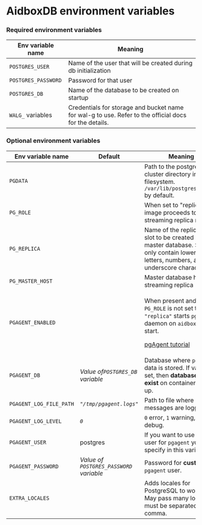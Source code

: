 # AidboxDB environment variables

### Required environment variables

| Env variable name   | Meaning                                                                                               |
| ------------------- | ----------------------------------------------------------------------------------------------------- |
| `POSTGRES_USER`     | Name of the user that will be created during db initialization                                        |
| `POSTGRES_PASSWORD` | Password for that user                                                                                |
| `POSTGRES_DB`       | Name of the database to be created on startup                                                         |
| `WALG_` variables   | Credentials for storage and bucket name for wal-g to use. Refer to the official docs for the details. |

### Optional environment variables

| Env variable name       | Default                                 | Meaning                                                                                                                                                                                                                                 |
| ----------------------- | --------------------------------------- | --------------------------------------------------------------------------------------------------------------------------------------------------------------------------------------------------------------------------------------- |
| `PGDATA`                |                                         | Path to the postgresql cluster directory in the filesystem. `/var/lib/postgresql/data` by default.                                                                                                                                      |
| `PG_ROLE`               |                                         | When set to "replica" image proceeds to the streaming replica mode                                                                                                                                                                      |
| `PG_REPLICA`            |                                         | Name of the replication slot to be created in master database. Should only contain lower case letters, numbers, and the underscore character.                                                                                           |
| `PG_MASTER_HOST`        |                                         | Master database host for streaming replica                                                                                                                                                                                              |
| `PGAGENT_ENABLED`       |                                         | <p>When present and <code>PG_ROLE</code> is not set to <code>"replica"</code> starts <code>pgagent</code> daemon on <code>aidboxdb</code> start.</p><p><a href="../../storage-1/other/working-with-pgagent.md">pgAgent tutorial</a></p> |
| `PGAGENT_DB`            | _Value of`POSTGRES_DB` variable_        | Database where `pgagent` data is stored. If value is set, then **database must exist** on container start up.                                                                                                                           |
| `PGAGENT_LOG_FILE_PATH` | _`"/tmp/pgagent.logs"`_                 | Path to file where `pgagent` messages are logged                                                                                                                                                                                        |
| `PGAGENT_LOG_LEVEL`     | _`0`_                                   | `0` error, `1` warning, `2` debug.                                                                                                                                                                                                      |
| `PGAGENT_USER`          | postgres                                | If you want to use custom user  for `pgagent` you can specify in this variable.                                                                                                                                                         |
| `PGAGENT_PASSWORD`      | _Value of `POSTGRES_PASSWORD` variable_ | Password for **custom** `pgagent` user.                                                                                                                                                                                                 |
| `EXTRA_LOCALES`         |                                         | Adds locales for PostgreSQL to work with. May pass many locales, must be separated by comma.                                                                                                                                            |
